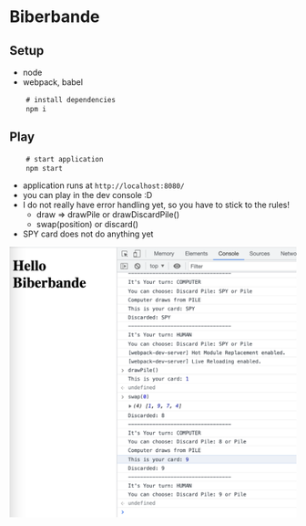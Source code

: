 # Biberbande

## Setup

- node
- webpack, babel

```
    # install dependencies
    npm i
```

## Play

```
    # start application
    npm start
```

- application runs at `http://localhost:8080/`
- you can play in the dev console :D
- I do not really have error handling yet, so you have to stick to the rules!
  - draw => drawPile or drawDiscardPile()
  - swap(position) or discard()
- SPY card does not do anything yet

![](console_game.png)
